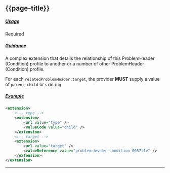 ## {{page-title}}

<h5><ins>Usage</ins></h5>

<span class="mro-circle required" title="Required"></span> Required


<h5><ins>Guidance</ins></h5>

A complex extension that details the relationship of this ProblemHeader (Condition) profile to another or a number of other ProblemHeader (Condition) profile.

For each `relatedProblemHeader.target`, the provider **MUST** supply a value of `parent`, `child` or `sibling`

<h5><ins>Example</ins></h5>

```xml
<extension>
    <!-- type -->
    <extension>
        <url value="type" />
        <valueCode value="child" />
    </extension>
    <!-- target -->
    <extension>
        <url value="target" />
        <valueReference value="problem-header-condition-0057t1v" />
    </extension>
</extension>
```

---